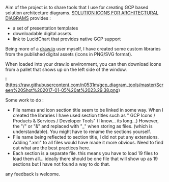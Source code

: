 Aim of the project is to share tools that I use for creating GCP based solution architecture diagrams. [SOLUTION ICONS FOR ARCHITECTURAL DIAGRAMS](https://cloud.google.com/icons/) provides : 
- a set of presentation templates
- downloadable digital assets. 
- link to LucidChart that provides native GCP support

Being more of a [draw.io](https://www.draw.io/) user myself, I have created some custom libraries from the published digital assets (icons in PNG/SVG format).  

When loaded into your draw.io environment, you can then download icons from a pallet that shows up on the left side of the window.

!(https://raw.githubusercontent.com/n0531m/gcp_diagram_tools/master/Screen%20Shot%202017-01-05%20at%2023.29.38.png)

Some work to do :
- File names and icon section title seem to be linked in some way. When I created the libraries I have used section titles such as " GCP Icons / Products & Services / Developer Tools" (I know... its long...)  However, the "/" or "&" and replaced with "_" when storing as files. (which is understandable). You might have to rename the sections yourself. 
- File name being reflected to section title, I did not put any extensions. Adding ".xml" to all files would have made it more obvious. Need to find out what are the best practices here.
- Each section is a separate file. this means you have to load 19 files to load them all...  ideally there should be one file that will show up as 19 sections but I have not found a way to do that.

any feedback is welcome.


